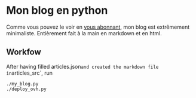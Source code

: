 # Mon blog en python

Comme vous pouvez le voir en [vous abonnant](http://laurent.claessens-donadello.eu/rss.xml), mon blog est extrêmement minimaliste. Entièrement fait à la main en markdown et en html.

## Workfow

After having filled articles.json` and created the markdown file in `articles_src`, run
```
./my_blog.py
./deploy_ovh.py
```

